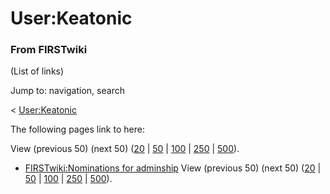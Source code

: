 

# User:Keatonic

### From FIRSTwiki

(List of links)

Jump to: navigation, search

&lt; [User:Keatonic](/index.php?title=User:Keatonic&redirect=no
"User:Keatonic" )  

The following pages link to here:

View (previous 50) (next 50)
([20](/index.php?title=Special:Whatlinkshere/User:Keatonic&limit=20&from=0
"Special:Whatlinkshere/User:Keatonic" ) |
[50](/index.php?title=Special:Whatlinkshere/User:Keatonic&limit=50&from=0
"Special:Whatlinkshere/User:Keatonic" ) |
[100](/index.php?title=Special:Whatlinkshere/User:Keatonic&limit=100&from=0
"Special:Whatlinkshere/User:Keatonic" ) |
[250](/index.php?title=Special:Whatlinkshere/User:Keatonic&limit=250&from=0
"Special:Whatlinkshere/User:Keatonic" ) |
[500](/index.php?title=Special:Whatlinkshere/User:Keatonic&limit=500&from=0
"Special:Whatlinkshere/User:Keatonic" )).

  * [FIRSTwiki:Nominations for adminship](FIRSTwiki:Nominations_for_adminship "FIRSTwiki:Nominations for adminship" )
View (previous 50) (next 50)
([20](/index.php?title=Special:Whatlinkshere/User:Keatonic&limit=20&from=0
"Special:Whatlinkshere/User:Keatonic" ) |
[50](/index.php?title=Special:Whatlinkshere/User:Keatonic&limit=50&from=0
"Special:Whatlinkshere/User:Keatonic" ) |
[100](/index.php?title=Special:Whatlinkshere/User:Keatonic&limit=100&from=0
"Special:Whatlinkshere/User:Keatonic" ) |
[250](/index.php?title=Special:Whatlinkshere/User:Keatonic&limit=250&from=0
"Special:Whatlinkshere/User:Keatonic" ) |
[500](/index.php?title=Special:Whatlinkshere/User:Keatonic&limit=500&from=0
"Special:Whatlinkshere/User:Keatonic" )).

